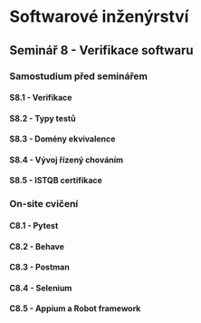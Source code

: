 # Softwarové inženýrství

## Seminář 8 - Verifikace softwaru

### Samostudium před seminářem

#### S8.1 - Verifikace

#### S8.2 - Typy testů

#### S8.3 - Domény ekvivalence

#### S8.4 - Vývoj řízený chováním

#### S8.5 - ISTQB certifikace

### On-site cvičení

#### C8.1 - Pytest

#### C8.2 - Behave

#### C8.3 - Postman

#### C8.4 - Selenium

#### C8.5 - Appium a Robot framework
